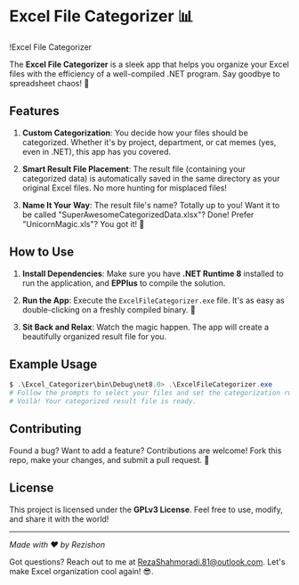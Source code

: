 # Excel File Categorizer 📊

!Excel File Categorizer

The **Excel File Categorizer** is a sleek app that helps you organize your Excel files with the efficiency of a well-compiled .NET program. Say goodbye to spreadsheet chaos! 🎉

## Features

1. **Custom Categorization**: You decide how your files should be categorized. Whether it's by project, department, or cat memes (yes, even in .NET), this app has you covered.

2. **Smart Result File Placement**: The result file (containing your categorized data) is automatically saved in the same directory as your original Excel files. No more hunting for misplaced files!

3. **Name It Your Way**: The result file's name? Totally up to you! Want it to be called "SuperAwesomeCategorizedData.xlsx"? Done! Prefer "UnicornMagic.xls"? You got it! 🌟

## How to Use

1. **Install Dependencies**: Make sure you have **.NET Runtime 8** installed to run the application, and **EPPlus** to compile the solution.

2. **Run the App**: Execute the `ExcelFileCategorizer.exe` file. It's as easy as double-clicking on a freshly compiled binary. 🚀

3. **Sit Back and Relax**: Watch the magic happen. The app will create a beautifully organized result file for you.

## Example Usage

```powershell
$ .\Excel_Categorizer\bin\Debug\net8.0> .\ExcelFileCategorizer.exe
# Follow the prompts to select your files and set the categorization rules.
# Voilà! Your categorized result file is ready.
```
## Contributing

Found a bug? Want to add a feature? Contributions are welcome! Fork this repo, make your changes, and submit a pull request. 🚀

## License

This project is licensed under the **GPLv3 License**. Feel free to use, modify, and share it with the world!

---

*Made with ❤️ by Rezishon*

Got questions? Reach out to me at RezaShahmoradi.81@outlook.com. Let's make Excel organization cool again! 😎.
